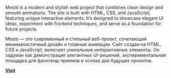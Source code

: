 Mestö is a modern and stylish web project that combines clean design and smooth animations. The site is built with HTML, CSS, and JavaScript, featuring unique interactive elements.
It’s designed to showcase elegant UI ideas, experiment with frontend techniques, and serve as a foundation for future projects.

Mestö — это современный и стильный веб-проект, сочетающий минималистичный дизайн и плавные анимации. Сайт создан на HTML, CSS и JavaScript, включает уникальные интерактивные элементы.
Он задуман как демонстрация элегантных UI-решений, экспериментальная площадка для фронтенд-приемов и основа для будущих проектов.

[**Visit**]([https://egormedvedevv.github.io/CursorFace/index.html](https://egormedvedevv.github.io/Mesto/))
